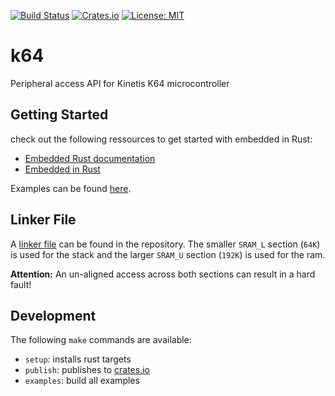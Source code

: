 [![Build Status](https://dev.azure.com/stefanhoelzl/k64/_apis/build/status/stefanhoelzl.k64?branchName=master)](https://dev.azure.com/stefanhoelzl/k64/_build/latest?definitionId=1&branchName=master)
[![Crates.io](https://img.shields.io/crates/v/k64.svg)](https://crates.io/crates/k64)
[![License: MIT](https://img.shields.io/badge/License-MIT-yellow.svg)](LICENSE)

# k64
Peripheral access API for Kinetis K64 microcontroller

## Getting Started
check out the following ressources to get started with embedded in Rust:
* [Embedded Rust documentation](https://docs.rust-embedded.org)
* [Embedded in Rust](http://blog.japaric.io)

Examples can be found [here](examples).

## Linker File
A [linker file](memory.x) can be found in the repository.
The smaller `SRAM_L` section (`64K`) is used for the stack 
and the larger `SRAM_U` section (`192K`) is used for the ram.

**Attention:** An un-aligned access across both sections can result in a hard fault!

## Development
The following `make` commands are available:
* `setup`: installs rust targets
* `publish`: publishes to [crates.io](http://www.crates.io)
* `examples`: build all examples
